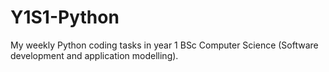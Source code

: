 # Y1S1-Python

My weekly Python coding tasks in year 1 BSc Computer Science 
(Software development and application modelling).

